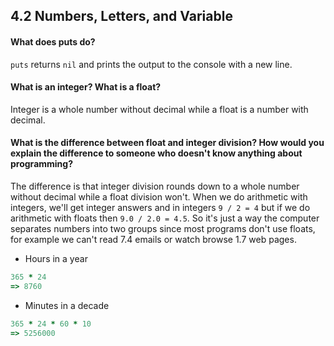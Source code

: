 ## 4.2 Numbers, Letters, and Variable

#### What does puts do?
`puts` returns `nil` and prints the output to the console with a new line.

#### What is an integer? What is a float?
Integer is a whole number without decimal while a float is a number with decimal. 

#### What is the difference between float and integer division? How would you explain the difference to someone who doesn't know anything about programming?
The difference is that integer division rounds down to a whole number without decimal while a float division 
won't. When we do arithmetic with integers, we'll get integer answers and in integers `9 / 2 = 4` but if 
we do arithmetic with floats then `9.0 / 2.0 = 4.5`. So it's just a way the computer separates numbers 
into two groups since most programs don't use floats, for example we can't read 7.4 emails or watch browse 1.7 
web pages. 

* Hours in a year
```ruby
365 * 24
=> 8760
```

* Minutes in a decade
```ruby
365 * 24 * 60 * 10
=> 5256000
```

